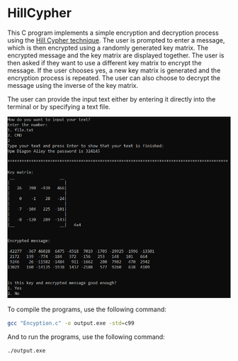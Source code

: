 # HillCypher

This C program implements a simple encryption and decryption process using the [Hill Cypher technique](https://en.wikipedia.org/wiki/Hill_cipher). The user is prompted to enter a message, which is then encrypted using a randomly generated key matrix. The encrypted message and the key matrix are displayed together. The user is then asked if they want to use a different key matrix to encrypt the message. If the user chooses yes, a new key matrix is generated and the encryption process is repeated. The user can also choose to decrypt the message using the inverse of the key matrix.

The user can provide the input text either by entering it directly into the terminal or by specifying a text file.


![Example image](./Encryption.png)

To compile the programs, use the following command:

```bash
gcc "Encyption.c" -o output.exe -std=c99
```
And to run the programs, use the following command:

```bash
./output.exe
